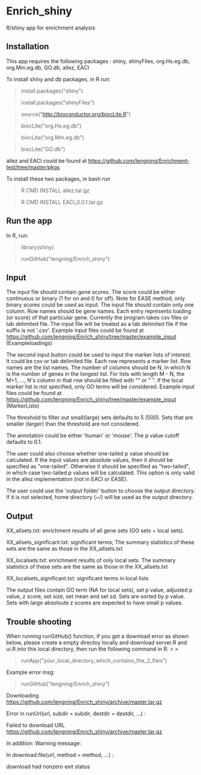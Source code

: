 # Enrich_shiny
R/shiny app for enrichment analysis

## Installation
This app requires the following packages : shiny, shinyFiles, org.Hs.eg.db, org.Mm.eg.db, GO.db, allez, EACI

To install shiny and db packages, in R run:

> install.packages("shiny")

> install.packages("shinyFiles")

> source("http://bioconductor.org/biocLite.R")

> biocLite("org.Hs.eg.db”)

> biocLite("org.Mm.eg.db”)

> biocLite("GO.db")

allez and EACI could be found at https://github.com/lengning/Enrichment-test/tree/master/pkgs

To install these two packages, in bash run 

> R CMD INSTALL allez.tar.gz

> R CMD INSTALL EACI_0.0.1.tar.gz

## Run the app

In R, run:

> library(shiny)

> runGitHub("lengning/Enrich_shiny")

## Input

The input file should contain gene scores. The score could be either continuous or binary (1 for on and 0 for off).
Note for EASE method, only binary scores could be used as input.
The input file should contain only one column. Row names should be gene names. Each entry represents loading (or score) 
of that particular gene.
Currently the program takes csv files or tab delimited file.
The input file will be treated as a tab delimited file if the suffix is not '.csv'.
Example input files could be found at https://github.com/lengning/Enrich_shiny/tree/master/example_input   (Exampleloadings)

The second input button could be used to input the marker lists of interest. It could be csv or tab delimited file. Each row represents a marker list. 
Row names are the list names. The number of columns should be N, in which N is the number of genes in the longest list. 
For lists with length M - N, the M+1, ..., N's column in that row should be filled with "" or " ". If the local marker list
is not specified, only GO terms will be considered. 
Example input files could be found at https://github.com/lengning/Enrich_shiny/tree/master/example_input   (MarkerLists)

The threshold to filter out small(large) sets defaults to 5 (500). Sets that are smaller (larger) than the threshold are not considered.

The annotation could be either 'human' or 'mouse'. The p value cutoff defaults to 0.1.

The user could also choose whether one-tailed p value should be calculated. If the input values are absolute values, then it should be specified as "one-tailed". Otherwise it should be specified as "two-tailed", in which case two-tailed p values will be calculated. This option is only valid in the allez implementation (not in EACI or EASE).

The user could use the 'output folder' button to choose the output directory. If it is not selected, home directory (~/) will be used
as the output directory. 

## Output

XX_allsets.txt: enrichment results of all gene sets (GO sets + local sets). 

XX_allsets_significant.txt: significant terms; The summary statistics of these sets are the same as those in the XX_allsets.txt

XX_localsets.txt: enrichment results of only local sets. The summary statistics of these sets are the same as those in the XX_allsets.txt

XX_localsets_significant.txt: significant terms in local lists


The output files contain GO term (NA for local sets), set p value, adjusted p value, z score, set size, set mean and set sd. Sets are sorted by p value. Sets with large absoloute z scores are expected to have small p values.


## Trouble shooting
When running runGitHub() function, if you get a download error as shown below, please create a empty directoy locally and download server.R and ui.R into this local directory, then run the following command in R: > > 

> runApp("your_local_directory_which_contains_the_2_files")


Example error msg:

> runGitHub("lengning/Enrich_shiny")

Downloading https://github.com/lengning/Enrich_shiny/archive/master.tar.gz

Error in runUrl(url, subdir = subdir, destdir = destdir, ...) :

  Failed to download URL https://github.com/lengning/Enrich_shiny/archive/master.tar.gz

In addition: Warning message:

In download.file(url, method = method, ...) :

  download had nonzero exit status
